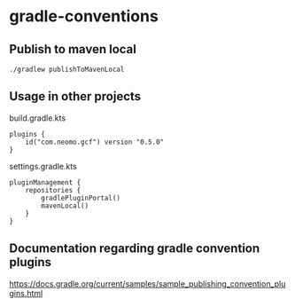 # gradle-conventions

## Publish to maven local

`./gradlew publishToMavenLocal`

## Usage in other projects

build.gradle.kts
```
plugins {
    id("com.neomo.gcf") version "0.5.0"
}
```

settings.gradle.kts
```
pluginManagement {
    repositories {
        gradlePluginPortal()
        mavenLocal()
    }
}
```

## Documentation regarding gradle convention plugins

https://docs.gradle.org/current/samples/sample_publishing_convention_plugins.html
